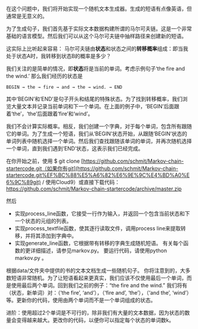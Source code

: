 在这个问题中，我们将开始实现一个随机文本生成器。生成的短语有点像英语，但通常是无意义的。

为了生成句子，我们首先基于实际文本数据构建所谓的马尔可夫链。这是一个非常基础的语言模型。然后我们可以从这个马尔可夫链中抽样路径来创建新的短语。

这实际上比听起来容易： 马尔可夫链由**状态**和状态之间的**转移概率**组成：即当我处于状态A时，我转移到状态B的概率是多少？

我们关注的是简单的情况，即**状态**将是当前的单词。考虑示例句子‘the fire and the wind.’ 那么我们经历的状态是

```
BEGIN → the → fire → and → the → wind. → END 
```

其中‘BEGIN’和‘END’是句子开头和结尾的特殊状态。为了找到转移概率，我们浏览大量文本并记录当前单词和下一个单词。在上面的例子中，‘BEGIN’后面跟着‘the’，‘the’后面跟着‘fire’和‘wind’。

我们不会计算实际概率。相反，我们创建一个字典，对于每个单词，包含所有跟随它的单词。为了生成一个短语，我们从‘BEGIN’状态开始，从跟随‘BEGIN’状态的单词列表中随机选择一个单词。然后我们查找跟随该单词的单词，并再次随机选择一个单词，直到我们遇到‘END’状态，这表示我们已经完成。

在你开始之前，使用
$ git clone [https://github.com/schmit/Markov-chain-startercode.git（如果你有git](https://github.com/schmit/Markov-chain-startercode.git%EF%BC%88%E5%A6%82%E6%9E%9C%E4%BD%A0%E6%9C%89git) / 使用Cloud9）或直接下载代码：
https://github.com/schmit/Markov-chain-startercode/archive/master.zip

然后

- 实现process_line函数，它接受一行作为输入，并返回一个包含当前状态和下一个状态的元组的列表。
- 实现process_textfile函数，使其逐行读取文件，调用process line来提取转移，并将其添加到字典中。
- 实现generate_line函数，它根据带有转移的字典生成随机短语。 有关每个函数的更详细描述，请参见markov.py。 要运行代码，请使用python markov.py 。

根据data/文件夹中提供的书的文本文档生成一些随机句子。 你将注意到的，大多数短语非常随机。为了让短语看起来更真实，我们应该不仅使用最后一个单词，而是使用最后两个单词。回到我们之前的例子：“the fire and the wind.” 我们将有（状态，新单词）对：（‘the fire’, ‘and’），（‘fire and’, ‘the’），（‘and the’, ‘wind’）等。更新你的代码，使用由两个单词而不是一个单词组成的状态。

进阶：使用超过2个单词是不可行的，除非我们有大量的文本数据，因为状态的数量会变得越来越大。更改你的代码，以便你可以指定每个状态的单词数k。